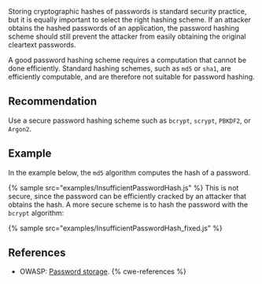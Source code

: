 Storing cryptographic hashes of passwords is standard security practice, but it is equally important to select the right hashing scheme. If an attacker obtains the hashed passwords of an application, the password hashing scheme should still prevent the attacker from easily obtaining the original cleartext passwords.

A good password hashing scheme requires a computation that cannot be done efficiently. Standard hashing schemes, such as `md5` or `sha1`, are efficiently computable, and are therefore not suitable for password hashing.


## Recommendation
Use a secure password hashing scheme such as `bcrypt`, `scrypt`, `PBKDF2`, or `Argon2`.


## Example
In the example below, the `md5` algorithm computes the hash of a password.

{% sample src="examples/InsufficientPasswordHash.js" %}
This is not secure, since the password can be efficiently cracked by an attacker that obtains the hash. A more secure scheme is to hash the password with the `bcrypt` algorithm:

{% sample src="examples/InsufficientPasswordHash_fixed.js" %}

## References
* OWASP: [Password storage](https://cheatsheetseries.owasp.org/cheatsheets/Password_Storage_Cheat_Sheet.html).
{% cwe-references %}
